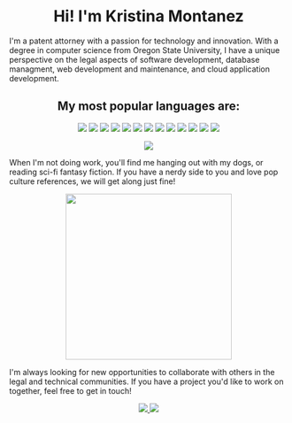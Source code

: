 <h1 align="center"> Hi! I'm Kristina Montanez </h1>

I'm a patent attorney with a passion for technology and innovation. With a degree in computer science from Oregon State University, I have a unique perspective on the legal aspects of software development, database managment, web development and maintenance, and cloud application development. 

<h2 align="center">
My most popular languages are: 
</h2>

<p align="center">
    <img src="https://img.shields.io/badge/Google_Cloud-4285F4?style=for-the-badge&logo=google-cloud&logoColor=white">
    <img src="https://img.shields.io/badge/Unity-100000?style=for-the-badge&logo=unity&logoColor=white">
    <img src="https://img.shields.io/badge/blender-%23F5792A.svg?style=for-the-badge&logo=blender&logoColor=white">
    <img src="https://img.shields.io/badge/-Python-blue?style=flat&logo=Python&logoColor=white">
    <img src = "https://img.shields.io/badge/-HTML5-E34F26?style=flat&logo=html5&logoColor=white"> <img src = "https://img.shields.io/badge/-CSS3-1572B6?style=flat&logo=css3&logoColor=white">
  <img src="https://img.shields.io/badge/-Bootstrap-563D7C?style=flat&logo=bootstrap&logoColor=white">
  <img src="https://img.shields.io/badge/Flask-000000?style=for-the-badge&logo=flask&logoColor=white">
  <img src="https://img.shields.io/badge/Node.js-43853D?style=for-the-badge&logo=node.js&logoColor=white">
  <img src="https://img.shields.io/badge/-MySQL-F29111?style=flat&logo=mysql&logoColor=FFFFFF">
  <img src="http://img.shields.io/badge/-Github-000000?style=flat&logo=github&logoColor=FFFFFF">
  <img src="https://img.shields.io/badge/Visual%20Studio%20Code-0078d7.svg?style=flat&logo=visual-studio-code&logoColor=white">
  <img src="https://img.shields.io/badge/NVIDIA-GTX1650-76B900?style=for-the-badge&logo=nvidia&logoColor=white">
 </p>   
 
<p align="center"> 
 <img src="https://github-readme-stats.vercel.app/api/top-langs/?username=kristinarmontanez&theme=vue">
</p>



When I'm not doing work, you'll find me hanging out with my dogs, or reading sci-fi fantasy fiction. If you have a nerdy side to you and love pop culture references, we will get along just fine!

<p align="center">
<img src="https://user-images.githubusercontent.com/59376760/219279779-4835057e-d70c-433b-9e37-89354bd3f228.JPG" width="300" height="300" align="center">
 </p> 

I'm always looking for new opportunities to collaborate with others in the legal and technical communities. If you have a project you'd like to work on together, feel free to get in touch!

<p align="center">
    <a href="http://www.linkedin.com/in/kristina-montanez-law" target="_blank">
    <img src="https://img.shields.io/badge/-kristinarmontanez-blue?style=flat-square&logo=Linkedin&logoColor=white&link=https://www.linkedin.com/in/kristina-montanez-law/">
    </a>
    <a href="mailto:kristinarmontanez@gmail.com" target="_blank">
    <img src="https://img.shields.io/badge/-kristinarmontanez@gmail.com-4438c1?style=flat-square&logo=Gmail&logoColor=white&link=mailto:kristinarmontanez@gmail.com">
    </a>
</p>

